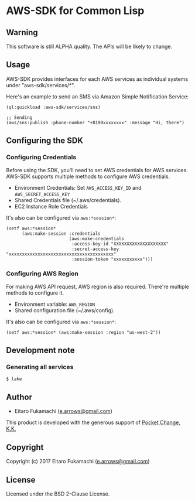 # AWS-SDK for Common Lisp

## Warning

This software is still ALPHA quality. The APIs will be likely to change.

## Usage

AWS-SDK provides interfaces for each AWS services as individual systems under "aws-sdk/services/*".

Here's an example to send an SMS via Amazon Simple Notification Service:

```common-lisp
(ql:quickload :aws-sdk/services/sns)

;; Sending 
(aws/sns:publish :phone-number "+8190xxxxxxxx" :message "Hi, there")
```

## Configuring the SDK

### Configuring Credentials

Before using the SDK, you'll need to set AWS credentials for AWS services. AWS-SDK supports multiple methods to configure AWS credentials.

* Environment Credentials: Set `AWS_ACCESS_KEY_ID` and `AWS_SECRET_ACCESS_KEY`
* Shared Credentials file (~/.aws/credentials).
* EC2 Instance Role Credentials

It's also can be configured via `aws:*session*`:

```common-lisp
(setf aws:*session*
      (aws:make-session :credentials
                        (aws:make-credentials
                         :access-key-id "XXXXXXXXXXXXXXXXXXXX"
                         :secret-access-key "xxxxxxxxxxxxxxxxxxxxxxxxxxxxxxxxxxxxxxxx"
                         :session-token "xxxxxxxxxxx")))
```

### Configuring AWS Region

For making AWS API request, AWS region is also required. There're multiple methods to configure it.

* Environment variable: `AWS_REGION`
* Shared configuration file (~/.aws/config).

It's also can be configured via `aws:*session*`:

```common-lisp
(setf aws:*session* (aws:make-session :region "us-west-2"))
```

## Development note

### Generating all services

```
$ lake
```

## Author

* Eitaro Fukamachi (e.arrows@gmail.com)

This product is developed with the generous support of [Pocket Change, K.K.](https://www.pocket-change.jp/)

## Copyright

Copyright (c) 2017 Eitaro Fukamachi (e.arrows@gmail.com)

## License

Licensed under the BSD 2-Clause License.
